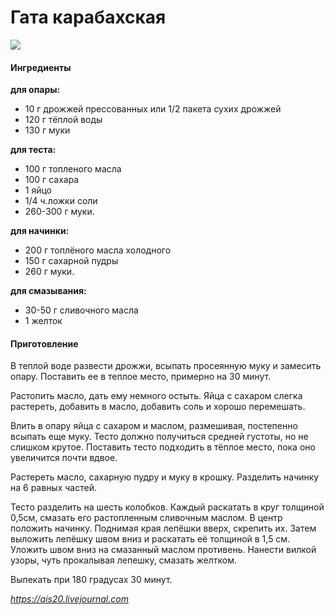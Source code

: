 ﻿---
image: ../../pics/23905_640.jpg
---
# Гата карабахская

![](../../pics/23905_640.jpg)

#### Ингредиенты

**для опары:**

* 10 г дрожжей прессованных или 1/2 пакета сухих дрожжей
* 120 г тёплой воды
* 130 г муки

**для теста:**

* 100 г топленого масла
* 100 г сахара
* 1 яйцо
* 1/4 ч.ложки соли
* 260-300 г муки.

**для начинки:**

* 200 г топлёного масла холодного
* 150 г сахарной пудры
* 260 г муки.

**для смазывания:**

* 30-50 г сливочного масла
* 1 желток

#### Приготовление

В теплой воде развести дрожжи, всыпать просеянную муку и замесить опару. Поставить ее в теплое место, примерно на 30 минут.

Растопить масло, дать ему немного остыть. Яйца с сахаром слегка растереть, добавить в масло, добавить соль и хорошо перемешать.

Влить в опару яйца с сахаром и маслом, размешивая, постепенно всыпать еще муку. Тесто должно получиться средней густоты, но не слишком крутое. Поставить тесто подходить в тёплое место, пока оно увеличится почти вдвое.

Растереть масло, сахарную пудру и муку в крошку. Разделить начинку на 6 равных частей.

Тесто разделить на шесть колобков. Каждый раскатать в круг толщиной 0,5см, смазать его растопленным сливочным маслом. В центр положить начинку. Поднимая края лепёшки вверх, скрепить их. Затем выложить лепёшку швом вниз и раскатать её толщиной в 1,5 см. Уложить швом вниз на смазанный маслом противень. Нанести вилкой узоры, чуть прокалывая лепешку, смазать желтком.

Выпекать при 180 градусах 30 минут.

_https://ais20.livejournal.com_
